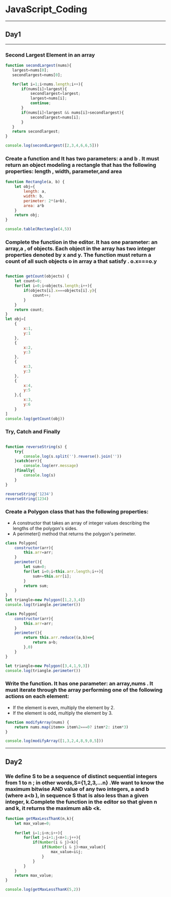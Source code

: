 # JavaScript_Coding
---
## Day1
---
### Second Largest Element in an array

```javascript
function secondLargest(nums){
   largest=nums[0];
   secondlargest=nums[0];

   for(let i=1;i<nums.length;i++){
       if(nums[i]>largest){
           secondlargest=largest;
           largest=nums[i];
           continue;
       }
       if(nums[i]<largest && nums[i]>secondlargest){
           secondlargest=nums[i];
       }
   }
   return secondlargest;
}

console.log(secondLargest([2,3,4,6,6,5]))
```
### Create a function and It has two parameters: a and b . It must return an object modeling a rectangle that has the following properties: length , width, parameter,and area

``` javascript
function Rectangle(a, b) {
    let obj={
        length: a,
        width: b,
        perimeter: 2*(a+b),
        area: a*b
    }
    return obj;   
}

console.table(Rectangle(4,5))
```
### Complete the function in the editor. It has one parameter: an array,a , of objects. Each object in the array has two integer properties denoted by x and y. The function must return a count of all such objects o in array a that satisfy . o.x===o.y

``` javascript

function getCount(objects) {
    let count=0;
    for(let i=0;i<objects.length;i++){
        if(objects[i].x===objects[i].y){
            count++;
        }
    }
    return count;
}
let obj=[
    {
        x:1,
        y:1
    },
    {
        x:2,
        y:3
    },
    {
        x:3,
        y:3
    },
    {
        x:4,
        y:5
    },{
        x:3,
        y:6
    }
]
console.log(getCount(obj))
```

### Try, Catch and Finally

``` javascript

function reverseString(s) {
    try{
        console.log(s.split('').reverse().join(''))
    }catch(err){
        console.log(err.message)
    }finally{
        console.log(s)
    }
}

reverseString('1234')
reverseString(1234)
```

### Create a Polygon class that has the following properties:

- A constructor that takes an array of integer values describing the lengths of the polygon's sides.
- A perimeter() method that returns the polygon's perimeter.

``` javascript
class Polygon{
    constructor(arr){
        this.arr=arr;
    }
    perimeter(){
        let sum=0;
        for(let i=0;i<this.arr.length;i++){
            sum+=this.arr[i];
        }
        return sum;
    }
}
let triangle=new Polygon([1,2,3,4])
console.log(triangle.perimeter())
```

``` javascript
class Polygon{
    constructor(arr){
        this.arr=arr;
    }
    perimeter(){
        return this.arr.reduce((a,b)=>{
            return a+b;
        },0)
    }
}

let triangle=new Polygon([3,4,1,9,3])
console.log(triangle.perimeter())
```

### Write the function. It has one parameter: an array,nums . It must iterate through the array performing one of the following actions on each element:

- If the element is even, multiply the element by 2.
- If the element is odd, multiply the element by 3.

``` javascript
function modifyArray(nums) {
    return nums.map(item=> item%2===0? item*2: item*3)
}

console.log(modifyArray([1,3,2,4,8,9,0,5]))
```
---
## Day2
### We define S to be a sequence of distinct sequential integers from 1 to n ; in other words,S={1,2,3,...n} .We want to know the maximum bitwise AND value of any two integers,  a and b (where a<b ), in sequence S that is also less than a given integer, k.Complete the function in the editor so that given n and k, it returns the maximum a&b <k.

``` javascript
function getMaxLessThanK(n,k){
    let max_value=0;
    
    for(let i=1;i<n;i++){
        for(let j=i+1;j<n+1;j++){
            if(Number(i & j)<k){
                if(Number(i & j)>max_value){
                    max_value=i&j;
                }
            }
        }
    }
    return max_value;
}

console.log(getMaxLessThanK(5,2))
```

